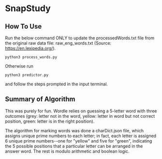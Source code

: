 # SnapStudy

## How To Use

Run the below command ONLY to update the processedWords.txt file from the original raw data file: raw_eng_words.txt (Source: https://en.lexipedia.org/).
```
python3 process_words.py
```

Otherwise run
```
python3 predictor.py
```
and follow the steps prompted in the input terminal.

## Summary of Algorithm

This was purely for fun. Wordle relies on guessing a 5-letter word with three outcomes (grey: letter not in the word, yellow: letter in word but not correct position, green: letter is in the right position).

The algorithm for marking words was done a charDict.json file, which assigns unique prime numbers to each letter; in fact, each letter is assigned 6 unique prime numbers--one for "yellow" and five for "green", indicating the 5 possible positions that a particular letter can be arranged in the answer word. The rest is modulo arithmetic and boolean logic.
